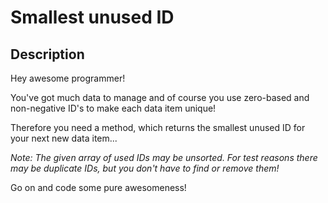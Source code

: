 # Smallest unused ID

## Description

Hey awesome programmer!

You've got much data to manage and of course you use zero-based and non-negative ID's to make each data item unique!

Therefore you need a method, which returns the smallest unused ID for your next new data item...

*Note: The given array of used IDs may be unsorted. For test reasons there may be duplicate IDs, but you don't have to find or remove them!*

Go on and code some pure awesomeness!